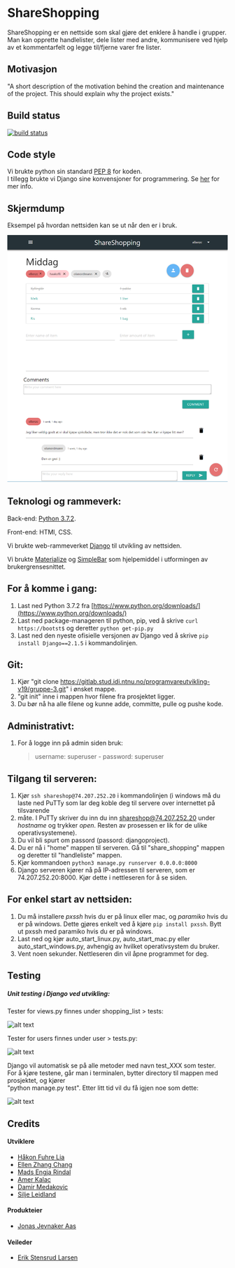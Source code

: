 # **ShareShopping**

ShareShopping er en nettside som skal gjøre det enklere å handle i grupper. 
Man kan opprette handlelister, dele lister med andre, kommunisere ved hjelp av et kommentarfelt og legge til/fjerne varer fre lister.

## Motivasjon

"A short description of the motivation behind the creation and maintenance of the project. This should explain why the project exists."

## Build status

[![build status](https://gitlab.stud.idi.ntnu.no/programvareutvikling-v19/gruppe-3/badges/master/build.svg)](https://gitlab.stud.idi.ntnu.no/programvareutvikling-v19/gruppe-3/-/jobs)


## Code style

Vi brukte python sin standard [PEP 8](https://www.python.org/dev/peps/pep-0008/) for koden. <br>
I tillegg brukte vi Django sine konvensjoner for programmering. Se [her](https://docs.djangoproject.com/en/2.2/internals/contributing/writing-code/coding-style/) for mer info.


## Skjermdump

Eksempel på hvordan nettsiden kan se ut når den er i bruk.

![Alt-Text](ShareShoppingPreview.png)

## Teknologi og rammeverk:

Back-end: [Python 3.7.2](https://www.python.org/downloads/release/python-372/).<br>

Front-end: HTMl, CSS. <br>

Vi brukte web-rammeverket [Django](https://www.djangoproject.com/) til utvikling av nettsiden.<br>

Vi brukte [Materialize](https://materializecss.com/) og [SimpleBar](https://grsmto.github.io/simplebar/) som hjelpemiddel i utformingen av brukergrensesnittet.


## For å komme i gang:

1. Last ned Python 3.7.2 fra [https://www.python.org/downloads/](https://www.python.org/downloads/)
2. Last ned package-manageren til python, pip, ved å skrive `curl https://bootst$` og deretter `python get-pip.py`
3. Last ned den nyeste ofisielle versjonen av Django ved å skrive `pip install Django==2.1.5` i kommandolinjen.

## Git:

1. Kjør "git clone https://gitlab.stud.idi.ntnu.no/programvareutvikling-v19/gruppe-3.git" i ønsket mappe.
2. "git init" inne i mappen hvor filene fra prosjektet ligger.
3. Du bør nå ha alle filene og kunne adde, committe, pulle og pushe kode.



## Administrativt:

1. For å logge inn på admin siden bruk:
    > username: superuser   -   password: superuser


## Tilgang til serveren: 

1. Kjør `ssh shareshop@74.207.252.20` i kommandolinjen (i windows må du laste ned PuTTy som lar deg koble deg til servere over internettet på tilsvarende
3. måte. I PuTTy skriver du inn du inn shareshop@74.207.252.20 under *hostname* og trykker *open*. Resten av prosessen er lik for de ulike operativsystemene).
4. Du vil bli spurt om passord (passord: djangoproject). 
5. Du er nå i "home" mappen til serveren. Gå til "share_shopping" mappen og deretter til "handleliste" mappen.
6. Kjør kommandoen `python3 manage.py runserver 0.0.0.0:8000`
7. Django serveren kjører nå på IP-adressen til serveren, som er 74.207.252.20:8000. Kjør dette i nettleseren for å se siden. 


## For enkel start av nettsiden: 

1. Du må installere *pxssh* hvis du er på linux eller mac, og *paramiko* hvis du er på windows. Dette gjøres enkelt ved å kjøre `pip install pxssh`.
   Bytt ut pxssh med paramiko hvis du er på windows. 
2. Last ned og kjør auto_start_linux.py, auto_start_mac.py eller auto_start_windows.py, avhengig av hvilket operativsystem du bruker.
3. Vent noen sekunder. Nettleseren din vil åpne programmet for deg. 

## Testing

##### Unit testing i Django ved utvikling:

Tester for views.py finnes under shopping_list > tests:

![alt text]()


Tester for users finnes under user > tests.py:

![alt text]()


Django vil automatisk se på alle metoder med navn test_XXX som tester. <br>
For å kjøre testene, går man i terminalen, bytter directory til mappen med prosjektet, og kjører <br>
"python manage.py test". Etter litt tid vil du få igjen noe som dette:

![alt text]()



## Credits

#### Utviklere
* [Håkon Fuhre Lia](https://gitlab.stud.idi.ntnu.no/haakofli)
* [Ellen Zhang Chang](https://gitlab.stud.idi.ntnu.no/ellenzc)
* [Mads Engja Rindal](https://gitlab.stud.idi.ntnu.no/madseri)
* [Amer Kalac](https://gitlab.stud.idi.ntnu.no/amerk)
* [Damir Medakovic](https://gitlab.stud.idi.ntnu.no/damirm)
* [Silje Leidland](https://gitlab.stud.idi.ntnu.no/siljelei)

#### Produkteier
* [Jonas Jevnaker Aas](https://gitlab.stud.idi.ntnu.no/jonasjaa)

#### Veileder
* [Erik Stensrud Larsen](https://gitlab.stud.idi.ntnu.no/eriksla)




